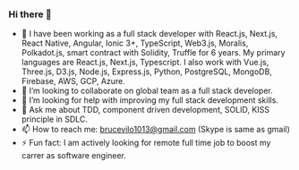 ### Hi there 👋

- 🔭 I have been working as a full stack developer with React.js, Next.js, React Native, Angular, Ionic 3+, TypeScript, Web3.js, Moralis, Polkadot.js, smart contract with Solidity, Truffle for 6 years.
      My primary languages are React.js, Next.js, Typescript.
      I also work with Vue.js, Three.js, D3.js, Node.js, Express.js, Python, PostgreSQL, MongoDB, Firebase, AWS, GCP, Azure.
- 👯 I’m looking to collaborate on global team as a full stack developer.
- 🤔 I’m looking for help with improving my full stack development skills.
- 💬 Ask me about TDD, component driven development, SOLID, KISS principle in SDLC.
- 📫 How to reach me: brucevilo1013@gmail.com (Skype is same as gmail)
- ⚡ Fun fact: I am actively looking for remote full time job to boost my carrer as software engineer.
